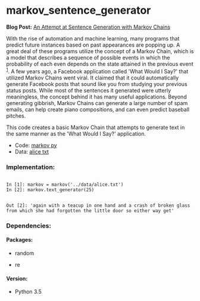 # markov_sentence_generator

**Blog Post:** [An Attempt at Sentence Generation with Markov Chains](http://nadasal.com/an-attempt-at-sentence-generation-with-markov-chains/)

With the rise of automation and machine learning, many programs that predict future instances based on past appearances are popping up. A great deal of these programs utilize the concept of a Markov Chain, which is a model that describes a sequence of possible events in which the probability of each even depends on the state attained in the previous event <sup>[1](http://www.businessdictionary.com/definition/Markov-chain.html)</sup>. A few years ago, a Facebook application called 'What Would I Say?' that utilized Markov Chains went viral. It claimed that it could automatically generate Facebook posts that sound like you from studying your previous status posts. While most of the sentences it generated were utterly meaningless, the concept behind it has many useful applications. Beyond generating gibbrish, Markov Chains can generate a large number of spam emails, can help create piano compositions, and can even predict baseball pitches.

This code creates a basic Markov Chain that attempts to generate text in the same manner as the 'What Would I Say?' application.

- Code: [markov py](https://github.com/nadasal/markov_sentence_generator/blob/master/src/markov.py)
- Data: [alice txt](https://github.com/nadasal/markov_sentence_generator/blob/master/data/alice.txt)

### Implementation:

```

In [1]: markov = markov('../data/alice.txt')
In [2]: markov.text_generator(25)

```

```

Out [2]: 'again with a teacup in one hand and a crash of broken glass from which she had forgotten the little door so either way get'

```


### Dependencies:

#### Packages:

- random

- re

#### Version:

- Python 3.5
